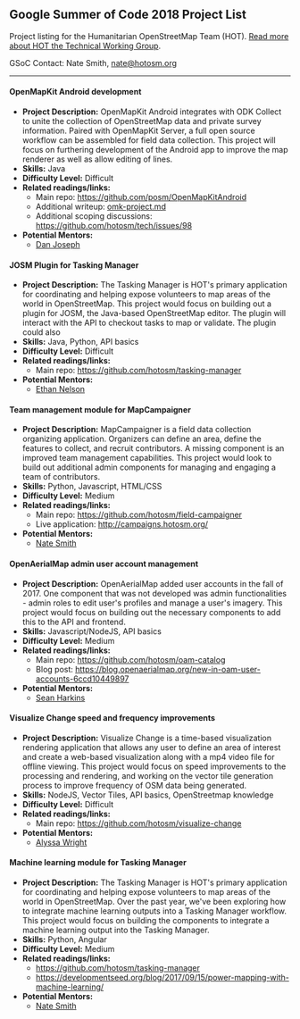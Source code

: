 ## Google Summer of Code 2018 Project List

Project listing for the Humanitarian OpenStreetMap Team (HOT). [Read more about HOT the Technical Working Group](project-ideas/google-soc/about.md). 

GSoC Contact: Nate Smith, nate@hotosm.org

****

#### OpenMapKit Android development
- **Project Description:** OpenMapKit Android integrates with ODK Collect to unite the collection of OpenStreetMap data and private survey information. Paired with OpenMapKit Server, a full open source workflow can be assembled for field data collection. This project will focus on furthering development of the Android app to improve the map renderer as well as allow editing of lines.
- **Skills:** Java
- **Difficulty Level:** Difficult
- **Related readings/links:** 
  - Main repo: https://github.com/posm/OpenMapKitAndroid
  - Additional writeup: [omk-project.md](omk-project.md)
  - Additional scoping discussions: https://github.com/hotosm/tech/issues/98
- **Potential Mentors:** 
  - [Dan Joseph](https://github.com/danbjoseph)

#### JOSM Plugin for Tasking Manager
- **Project Description:** The Tasking Manager is HOT's primary application for coordinating and helping expose volunteers to map areas of the world in OpenStreetMap. This project would focus on building out a plugin for JOSM, the Java-based OpenStreetMap editor. The plugin will interact with the API to checkout tasks to map or validate. The plugin could also 
- **Skills:** Java, Python, API basics
- **Difficulty Level:** Difficult
- **Related readings/links:** 
  - Main repo: https://github.com/hotosm/tasking-manager
- **Potential Mentors:** 
  - [Ethan Nelson](https://github.com/ethan-nelson)

#### Team management module for MapCampaigner  
- **Project Description:** MapCampaigner is a field data collection organizing application. Organizers can define an area, define the features to collect, and recruit contributors. A missing component is an improved team management capabilities. This project would look to build out additional admin components for managing and engaging a team of contributors.  
- **Skills:** Python, Javascript, HTML/CSS  
- **Difficulty Level:** Medium  
- **Related readings/links:** 
  - Main repo: https://github.com/hotosm/field-campaigner
  - Live application: http://campaigns.hotosm.org/
- **Potential Mentors:** 
  - [Nate Smith](https://github.com/smit1678)

#### OpenAerialMap admin user account management  
- **Project Description:** OpenAerialMap added user accounts in the fall of 2017. One component that was not developed was admin functionalities - admin roles to edit user's profiles and manage a user's imagery. This project would focus on building out the necessary components to add this to the API and frontend.  
- **Skills:** Javascript/NodeJS, API basics  
- **Difficulty Level:** Medium
- **Related readings/links:** 
  - Main repo: https://github.com/hotosm/oam-catalog
  - Blog post: https://blog.openaerialmap.org/new-in-oam-user-accounts-6ccd10449897
- **Potential Mentors:** 
  - [Sean Harkins](https://github.com/sharkinsspatial)

#### Visualize Change speed and frequency improvements  
- **Project Description:** Visualize Change is a time-based visualization rendering application that allows any user to define an area of interest and create a web-based visualization along with a mp4 video file for offline viewing. This project would focus on speed improvements to the processing and rendering, and working on the vector tile generation process to improve frequency of OSM data being generated.  
- **Skills:** NodeJS, Vector Tiles, API basics, OpenStreetmap knowledge  
- **Difficulty Level:** Difficult  
- **Related readings/links:** 
  - Main repo: https://github.com/hotosm/visualize-change
- **Potential Mentors:** 
  - [Alyssa Wright](https://github.com/awright)

#### Machine learning module for Tasking Manager  
- **Project Description:** The Tasking Manager is HOT's primary application for coordinating and helping expose volunteers to map areas of the world in OpenStreetMap. Over the past year, we've been exploring how to integrate machine learning outputs into a Tasking Manager workflow. This project would focus on building the components to integrate a machine learning output into the Tasking Manager.  
- **Skills:** Python, Angular
- **Difficulty Level:** Medium
- **Related readings/links:** 
  - https://github.com/hotosm/tasking-manager
  - https://developmentseed.org/blog/2017/09/15/power-mapping-with-machine-learning/
- **Potential Mentors:** 
  - [Nate Smith](https://github.com/smit1678)
